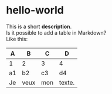 # hello-world
This is a short **description**.  
Is it possible to add a table in Markdown?  
Like this:

|A|B|C|D|
|---|---|---|---|
|1|2|3|4|
|a1|b2|c3|d4|
|Je|veux|mon|texte.|

